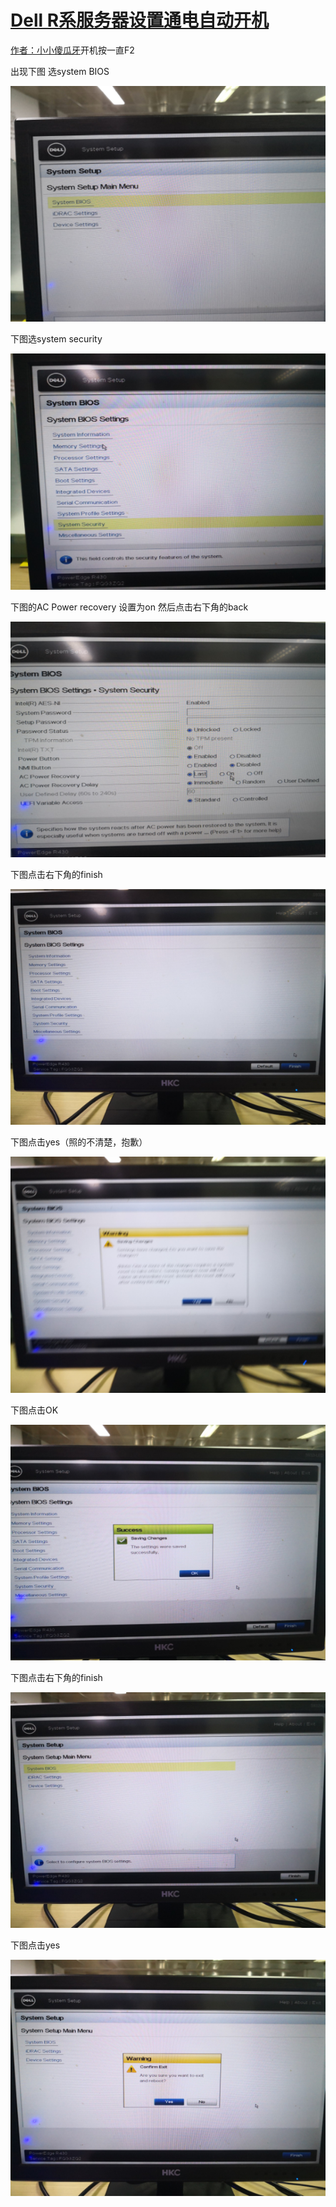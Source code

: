 # [Dell R系服务器设置通电自动开机](https://www.cnblogs.com/xiaoshagua/articles/12186511.html)

[作者：小小傻瓜牙](https://www.cnblogs.com/xiaoshagua/articles/12186511.html)开机按一直F2

出现下图 选system BIOS

![img](通电自启.assets/1637657-20200113112828375-618362042.png)

 

 

 下图选system security

![img](通电自启.assets/1637657-20200113112845451-622968443.png)

 

 下图的AC Power recovery 设置为on 然后点击右下角的back

![img](通电自启.assets/1637657-20200113112858568-1667067978.png)

 

 下图点击右下角的finish

![img](通电自启.assets/1637657-20200113112908417-400804553.png)

 

 下图点击yes（照的不清楚，抱歉）

![img](通电自启.assets/1637657-20200113112920427-699212167.png)

 

 下图点击OK

![img](通电自启.assets/1637657-20200113112932670-1001929700.png)

 

 下图点击右下角的finish

![img](通电自启.assets/1637657-20200113112943163-2022630030.png)

 

 下图点击yes

![img](通电自启.assets/1637657-20200113112954436-995513922.png)

